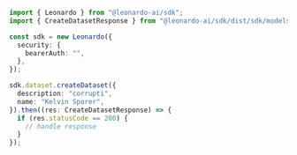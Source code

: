 <!-- Start SDK Example Usage -->


```typescript
import { Leonardo } from "@leonardo-ai/sdk";
import { CreateDatasetResponse } from "@leonardo-ai/sdk/dist/sdk/models/operations";

const sdk = new Leonardo({
  security: {
    bearerAuth: "",
  },
});

sdk.dataset.createDataset({
  description: "corrupti",
  name: "Kelvin Sporer",
}).then((res: CreateDatasetResponse) => {
  if (res.statusCode == 200) {
    // handle response
  }
});
```
<!-- End SDK Example Usage -->